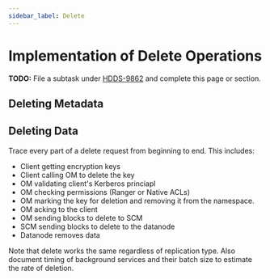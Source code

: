 ```yaml
---
sidebar_label: Delete
---
```


# Implementation of Delete Operations

**TODO:** File a subtask under [HDDS-9862](https://issues.apache.org/jira/browse/HDDS-9862) and complete this page or section.

## Deleting Metadata

## Deleting Data

Trace every part of a delete request from beginning to end. This includes:
- Client getting encryption keys
- Client calling OM to delete the key
- OM validating client's Kerberos princiapl
- OM checking permissions (Ranger or Native ACLs)
- OM marking the key for deletion and removing it from the namespace.
- OM acking to the client
- OM sending blocks to delete to SCM
- SCM sending blocks to delete to the datanode
- Datanode removes data

Note that delete works the same regardless of replication type. Also document timing of background services and their batch size to estimate the rate of deletion.

